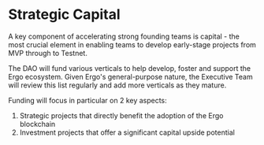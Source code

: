 # Strategic Capital

A key component of accelerating strong founding teams is capital - the most crucial element in enabling teams to develop early-stage projects from MVP through to Testnet.

The DAO will fund various verticals to help develop, foster and support the Ergo ecosystem. Given Ergo's general-purpose nature, the Executive Team will review this list regularly and add more verticals as they mature.

Funding will focus in particular on 2 key aspects:

1. Strategic projects that directly benefit the adoption of the Ergo blockchain
2. Investment projects that offer a significant capital upside potential

